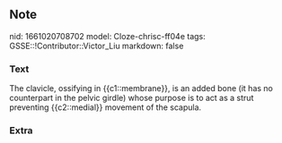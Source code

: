 ## Note
nid: 1661020708702
model: Cloze-chrisc-ff04e
tags: GSSE::!Contributor::Victor_Liu
markdown: false

### Text
The clavicle, ossifying in {{c1::membrane}}, is an added bone (it has no counterpart in the pelvic girdle) whose purpose is to act as a strut preventing {{c2::medial}} movement of the scapula.

### Extra

